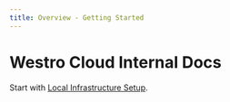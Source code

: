 ```yaml
---
title: Overview - Getting Started
---
```


# Westro Cloud Internal Docs

Start with [Local Infrastructure Setup](/internal/infrastructure/overview).